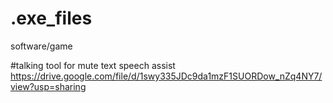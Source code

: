 # .exe_files
software/game 

#talking tool for mute
text speech assist 
https://drive.google.com/file/d/1swy335JDc9da1mzF1SUORDow_nZq4NY7/view?usp=sharing
